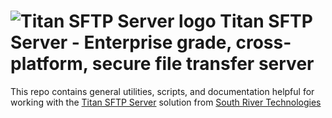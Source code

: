 # <img src="https://southrivertech.com/software/nextgen/titanftp/titanftp48.png" alt="Titan SFTP Server logo"> Titan SFTP Server - Enterprise grade, cross-platform, secure file transfer server</img>

This repo contains general utilities, scripts, and documentation helpful for working with the [Titan SFTP Server](https://www.titanftp.com) solution from [South River Technologies](https://www.southrivertech.com)


